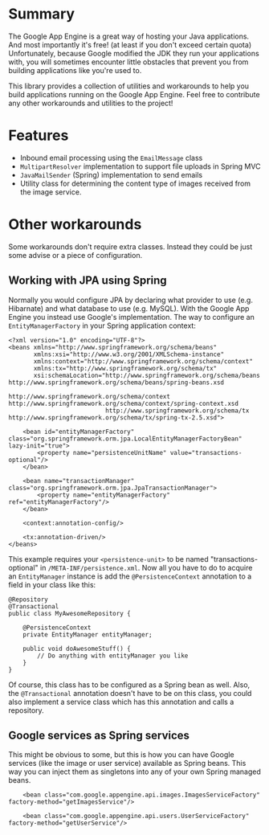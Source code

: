 # Summary #
The Google App Engine is a great way of hosting your Java applications. And most importantly it's free! (at least if you don't exceed certain quota) Unfortunately, because Google modified the JDK they run your applications with, you will sometimes encounter little obstacles that prevent you from building applications like you're used to.

This library provides a collection of utilities and workarounds to help you build applications running on the Google App Engine. Feel free to contribute any other workarounds and utilities to the project!

# Features #
  * Inbound email processing using the `EmailMessage` class
  * `MultipartResolver` implementation to support file uploads in Spring MVC
  * `JavaMailSender` (Spring) implementation to send emails
  * Utility class for determining the content type of images received from the image service.

# Other workarounds #
Some workarounds don't require extra classes. Instead they could be just some advise or a piece of configuration.
## Working with JPA using Spring ##
Normally you would configure JPA by declaring what provider to use (e.g. Hibarnate) and what database to use (e.g. MySQL). With the Google App Engine you instead use Google's implementation. The way to configure an `EntityManagerFactory` in your Spring application context:
```
<?xml version="1.0" encoding="UTF-8"?>
<beans xmlns="http://www.springframework.org/schema/beans"
       xmlns:xsi="http://www.w3.org/2001/XMLSchema-instance"
       xmlns:context="http://www.springframework.org/schema/context"
       xmlns:tx="http://www.springframework.org/schema/tx"
       xsi:schemaLocation="http://www.springframework.org/schema/beans http://www.springframework.org/schema/beans/spring-beans.xsd
                           http://www.springframework.org/schema/context http://www.springframework.org/schema/context/spring-context.xsd
                           http://www.springframework.org/schema/tx http://www.springframework.org/schema/tx/spring-tx-2.5.xsd">

    <bean id="entityManagerFactory" class="org.springframework.orm.jpa.LocalEntityManagerFactoryBean" lazy-init="true">
        <property name="persistenceUnitName" value="transactions-optional"/>
    </bean>

    <bean name="transactionManager" class="org.springframework.orm.jpa.JpaTransactionManager">
        <property name="entityManagerFactory" ref="entityManagerFactory"/>
    </bean>
    
    <context:annotation-config/>

    <tx:annotation-driven/>
</beans>
```
This example requires your `<persistence-unit>` to be named "transactions-optional" in `/META-INF/persistence.xml`. Now all you have to do to acquire an `EntityManager` instance is add the `@PersistenceContext` annotation to a field in your class like this:
```
@Repository
@Transactional
public class MyAwesomeRepository {

    @PersistenceContext
    private EntityManager entityManager;

    public void doAwesomeStuff() {
        // Do anything with entityManager you like
    }
}
```
Of course, this class has to be configured as a Spring bean as well. Also, the `@Transactional` annotation doesn't have to be on this class, you could also implement a service class which has this annotation and calls a repository.

## Google services as Spring services ##
This might be obvious to some, but this is how you can have Google services (like the image or user service)
available as Spring beans. This way you can inject them as singletons into any of your own Spring managed beans.
```
    <bean class="com.google.appengine.api.images.ImagesServiceFactory" factory-method="getImagesService"/>

    <bean class="com.google.appengine.api.users.UserServiceFactory" factory-method="getUserService"/>
```